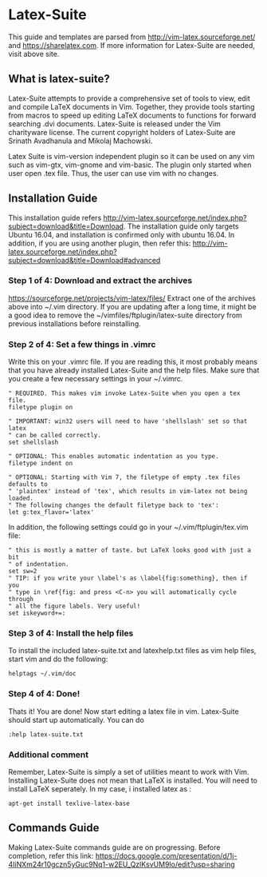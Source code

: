 # Latex-Suite
This guide and templates are parsed from http://vim-latex.sourceforge.net/ and https://sharelatex.com.
If more information for Latex-Suite are needed, visit above site.

## What is latex-suite?
Latex-Suite attempts to provide a comprehensive set of tools to view, edit and compile LaTeX documents in Vim. Together, they provide tools starting from macros to speed up editing LaTeX documents to functions for forward searching .dvi documents. Latex-Suite is released under the Vim charityware license. The current copyright holders of Latex-Suite are Srinath Avadhanula and Mikolaj Machowski.

Latex Suite is vim-version independent plugin so it can be used on any vim such as vim-gtx, vim-gnome and vim-basic.
The plugin only started when user open .tex file. Thus, the user can use vim with no changes.

## Installation Guide
This installation guide refers http://vim-latex.sourceforge.net/index.php?subject=download&title=Download. The installation guide only targets Ubuntu 16.04, and installation is confirmed only with ubuntu 16.04. In addition, if you are using another plugin, then refer this: http://vim-latex.sourceforge.net/index.php?subject=download&title=Download#advanced

### Step 1 of 4: Download and extract the archives
https://sourceforge.net/projects/vim-latex/files/
Extract one of the archives above into ~/.vim directory.
If you are updating after a long time, it might be a good idea to remove the ~/vimfiles/ftplugin/latex-suite directory from previous installations before reinstalling.

### Step 2 of 4: Set a few things in .vimrc
Write this on your .vimrc file.
If you are reading this, it most probably means that you have already installed Latex-Suite and the help files.
Make sure that you create a few necessary settings in your ~/.vimrc.

```
" REQUIRED. This makes vim invoke Latex-Suite when you open a tex file.
filetype plugin on

" IMPORTANT: win32 users will need to have 'shellslash' set so that latex
" can be called correctly.
set shellslash

" OPTIONAL: This enables automatic indentation as you type.
filetype indent on

" OPTIONAL: Starting with Vim 7, the filetype of empty .tex files defaults to
" 'plaintex' instead of 'tex', which results in vim-latex not being loaded.
" The following changes the default filetype back to 'tex':
let g:tex_flavor='latex'
```

In addition, the following settings could go in your ~/.vim/ftplugin/tex.vim file:

```
" this is mostly a matter of taste. but LaTeX looks good with just a bit
" of indentation.
set sw=2
" TIP: if you write your \label's as \label{fig:something}, then if you
" type in \ref{fig: and press <C-n> you will automatically cycle through
" all the figure labels. Very useful!
set iskeyword+=:
```

### Step 3 of 4: Install the help files
To install the included latex-suite.txt and latexhelp.txt files as vim help files, start vim and do the following:

``helptags ~/.vim/doc``

### Step 4 of 4: Done!
Thats it! You are done! Now start editing a latex file in vim. Latex-Suite should start up automatically. You can do

``:help latex-suite.txt``

### Additional comment
Remember, Latex-Suite is simply a set of utilities meant to work with Vim. Installing Latex-Suite does not mean that LaTeX is installed. You will need to install LaTeX seperately. In my case, i installed latex as :
```
apt-get install texlive-latex-base
```

## Commands Guide
Making Latex-Suite commands guide are on progressing. Before completion, refer this link: https://docs.google.com/presentation/d/1j-4IiNXm24r10gczn5yGuc9Nq1-w2EU_QzlKsvUM9lo/edit?usp=sharing
